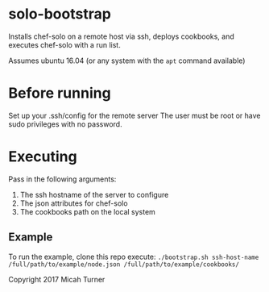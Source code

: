 # solo-bootstrap

Installs chef-solo on a remote host via ssh, deploys cookbooks, and executes chef-solo with a run list.

Assumes ubuntu 16.04 (or any system with the `apt` command available)

# Before running

Set up your .ssh/config for the remote server
The user must be root or have sudo privileges with no password.

# Executing

Pass in the following arguments:

1. The ssh hostname of the server to configure
2. The json attributes for chef-solo
3. The cookbooks path on the local system

## Example

To run the example, clone this repo execute:
`./bootstrap.sh ssh-host-name /full/path/to/example/node.json /full/path/to/example/cookbooks/`

Copyright 2017 Micah Turner
